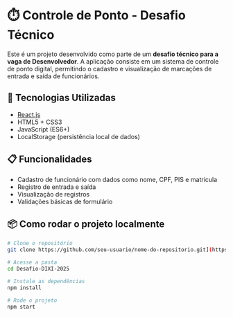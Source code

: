 # ⏱️ Controle de Ponto - Desafio Técnico

Este é um projeto desenvolvido como parte de um **desafio técnico para a vaga de Desenvolvedor**. A aplicação consiste em um sistema de controle de ponto digital, permitindo o cadastro e visualização de marcações de entrada e saída de funcionários.

## 🚀 Tecnologias Utilizadas

- [React.js](https://reactjs.org/)
- HTML5 + CSS3
- JavaScript (ES6+)
- LocalStorage (persistência local de dados)

## 📋 Funcionalidades

- Cadastro de funcionário com dados como nome, CPF, PIS e matrícula
- Registro de entrada e saída
- Visualização de registros
- Validações básicas de formulário

## 📦 Como rodar o projeto localmente

```bash
# Clone o repositório
git clone https://github.com/seu-usuario/nome-do-repositorio.git](https://github.com/GabF25/Desafio-DIXI-2025.git

# Acesse a pasta
cd Desafio-DIXI-2025

# Instale as dependências
npm install

# Rode o projeto
npm start
